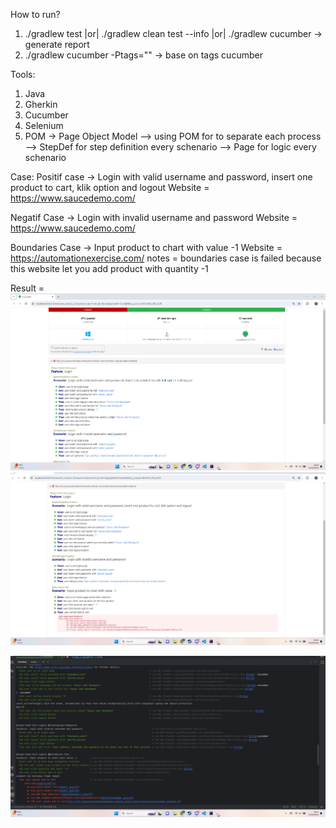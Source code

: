 How to run?

1. ./gradlew test |or| ./gradlew clean test --info |or| ./gradlew cucumber -> generate report
2. ./gradlew cucumber -Ptags="" -> base on tags cucumber 


Tools: 
1. Java
2. Gherkin 
3. Cucumber
4. Selenium
5. POM -> Page Object Model
--> using POM for to separate each process
--> StepDef for step definition every schenario
--> Page for logic every schenario

Case:
Positif case -> Login with valid username and password, insert one product to cart, klik option and logout
Website = https://www.saucedemo.com/

Negatif Case ->  Login with invalid username and password
Website = https://www.saucedemo.com/

Boundaries Case -> Input product to chart with value -1
Website = https://automationexercise.com/
notes = boundaries case is failed because this website let you add product with quantity -1


Result =
![img.png](img.png)
![img_1.png](img_1.png)

![img_2.png](img_2.png)